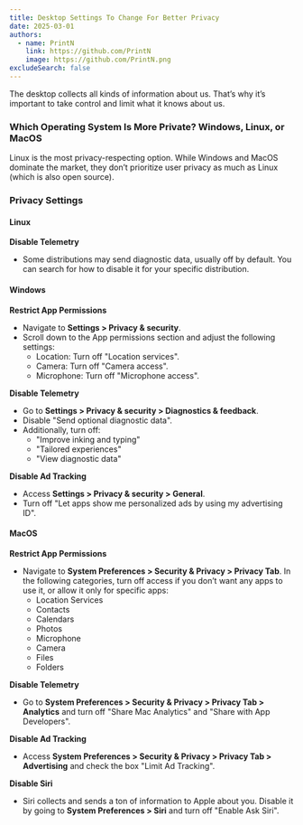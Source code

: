 ```yaml
---
title: Desktop Settings To Change For Better Privacy
date: 2025-03-01
authors:
  - name: PrintN
    link: https://github.com/PrintN
    image: https://github.com/PrintN.png
excludeSearch: false
---
```


The desktop collects all kinds of information about us. That’s why it’s important to take control and limit what it knows about us.

### Which Operating System Is More Private? Windows, Linux, or MacOS

Linux is the most privacy-respecting option. While Windows and MacOS dominate the market, they don’t prioritize user privacy as much as Linux (which is also open source).

### Privacy Settings

#### Linux

**Disable Telemetry**

- Some distributions may send diagnostic data, usually off by default. You can search for how to disable it for your specific distribution.

#### Windows

**Restrict App Permissions**

- Navigate to **Settings > Privacy & security**.
- Scroll down to the App permissions section and adjust the following settings:
  - Location: Turn off "Location services".
  - Camera: Turn off "Camera access".
  - Microphone: Turn off "Microphone access".

**Disable Telemetry**

- Go to **Settings > Privacy & security > Diagnostics & feedback**.
- Disable "Send optional diagnostic data".
- Additionally, turn off:
  - "Improve inking and typing"
  - "Tailored experiences"
  - "View diagnostic data"

**Disable Ad Tracking**

- Access **Settings > Privacy & security > General**.
- Turn off "Let apps show me personalized ads by using my advertising ID".

#### MacOS

**Restrict App Permissions**

- Navigate to **System Preferences > Security & Privacy > Privacy Tab**. In the following categories, turn off access if you don’t want any apps to use it, or allow it only for specific apps:
  - Location Services
  - Contacts
  - Calendars
  - Photos
  - Microphone
  - Camera
  - Files
  - Folders

**Disable Telemetry**

- Go to **System Preferences > Security & Privacy > Privacy Tab > Analytics** and turn off "Share Mac Analytics" and "Share with App Developers".

**Disable Ad Tracking**

- Access **System Preferences > Security & Privacy > Privacy Tab > Advertising** and check the box "Limit Ad Tracking".

**Disable Siri**

- Siri collects and sends a ton of information to Apple about you. Disable it by going to **System Preferences > Siri** and turn off "Enable Ask Siri".